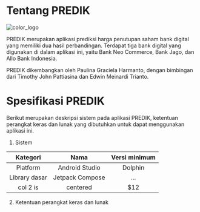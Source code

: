 # Tentang PREDIK

![color_logo](https://github.com/paulinagh/stock-prediction-frontend/assets/74087743/cb9b4bbf-151f-4284-b9f7-032da96b437e)

PREDIK merupakan aplikasi prediksi harga penutupan saham bank digital yang memiliki dua hasil perbandingan. Terdapat tiga bank digital yang digunakan di dalam aplikasi ini, yaitu Bank Neo Commerce, Bank Jago, dan Allo Bank Indonesia.

PREDIK dikembangkan oleh Paulina Graciela Harmanto, dengan bimbingan dari Timothy John Pattiasina dan Edwin Meinardi Trianto.

# Spesifikasi PREDIK
Berikut merupakan deskripsi sistem pada aplikasi PREDIK, ketentuan perangkat keras dan lunak yang dibutuhkan untuk dapat menggunakan aplikasi ini.

1. Sistem

| Kategori        | Nama           | Versi minimum  |
| :-----------: |:-------------:| :-----:|
| Platform      | Android Studio | Dolphin |
| Library dasar      | Jetpack Compose | ... |
| col 2 is      | centered      |   $12 |

2. Ketentuan perangkat keras dan lunak
